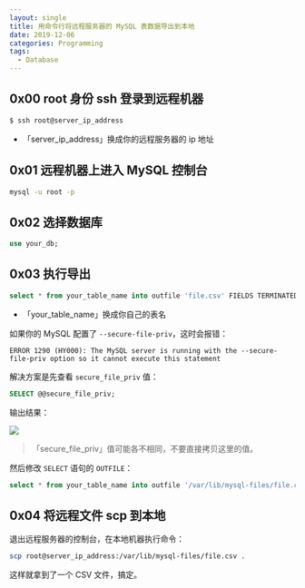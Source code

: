 ```yaml
---
layout: single
title: 用命令行将远程服务器的 MySQL 表数据导出到本地
date: 2019-12-06
categories: Programming
tags:
  - Database
---
```


## 0x00 root 身份 ssh 登录到远程机器

```bash
$ ssh root@server_ip_address
```

* 「server_ip_address」换成你的远程服务器的 ip 地址

## 0x01 远程机器上进入 MySQL 控制台

```bash
mysql -u root -p
```

## 0x02 选择数据库

```sql
use your_db;
```

## 0x03 执行导出

```sql
select * from your_table_name into outfile 'file.csv' FIELDS TERMINATED BY ',';
```

* 「your_table_name」换成你自己的表名

如果你的 MySQL 配置了 `--secure-file-priv`，这时会报错：

```
ERROR 1290 (HY000): The MySQL server is running with the --secure-file-priv option so it cannot execute this statement
```

解决方案是先查看 `secure_file_priv` 值：

```sql
SELECT @@secure_file_priv;
```

输出结果：

![](https://img-blog.csdnimg.cn/20191206003114868.png)

> 「secure_file_priv」值可能各不相同，不要直接拷贝这里的值。

然后修改 `SELECT` 语句的 `OUTFILE`：
```sql
select * from your_table_name into outfile '/var/lib/mysql-files/file.csv' FIELDS TERMINATED BY ',';
```

## 0x04 将远程文件 scp 到本地

退出远程服务器的控制台，在本地机器执行命令：

```bash
scp root@server_ip_address:/var/lib/mysql-files/file.csv .
```

这样就拿到了一个 CSV 文件，搞定。

